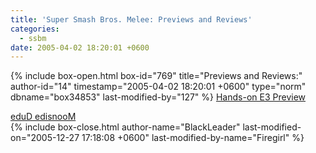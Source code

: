 ```yaml
---
title: 'Super Smash Bros. Melee: Previews and Reviews'
categories:
  - ssbm
date: 2005-04-02 18:20:01 +0600
---
```

{% include box-open.html box-id="769" title="Previews and Reviews:" author-id="14" timestamp="2005-04-02 18:20:01 +0600" type="norm" dbname="box34853" last-modified-by="127" %}
<TABLE1 />
<A HREF="e3preview.txt">Hands-on E3 Preview</A><BR />

<TABLE2 />
<A HREF="mailto:gamehero@worldnet.att.net">eduD edisnooM</A><BR />
<TABLE3 />
{% include box-close.html author-name="BlackLeader" last-modified-on="2005-12-27 17:18:08 +0600" last-modified-by-name="Firegirl" %}
